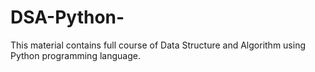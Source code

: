 # DSA-Python-
This material contains full course of Data Structure and Algorithm using Python programming language. 
